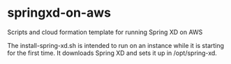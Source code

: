 # springxd-on-aws
Scripts and cloud formation template for running Spring XD on AWS

The install-spring-xd.sh is intended to run on an instance while it is starting for the first time.  It downloads Spring XD and sets it up in /opt/spring-xd.
